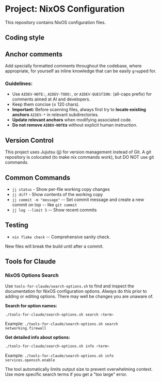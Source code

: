 # Project: NixOS Configuration

This repository contains NixOS configuration files.

## Coding style

## Anchor comments  

Add specially formatted comments throughout the codebase, where appropriate, for yourself as inline knowledge that can be easily `grep`ped for.  

### Guidelines:  

- Use `AIDEV-NOTE:`, `AIDEV-TODO:`, or `AIDEV-QUESTION:` (all-caps prefix) for comments aimed at AI and developers.  
- Keep them concise (≤ 120 chars).  
- **Important:** Before scanning files, always first try to **locate existing anchors** `AIDEV-*` in relevant subdirectories.  
- **Update relevant anchors** when modifying associated code.  
- **Do not remove `AIDEV-NOTE`s** without explicit human instruction.  

## Version Control
This project uses Jujutsu (jj) for version management instead of Git.
A git repository is colocated (to make nix commands work), but DO NOT use git commands.

## Common Commands
- `jj status` - Show per-file working copy changes
- `jj diff` - Show contents of the working copy
- `jj commit -m "message"` -- Set commit message and create a new commit on top -- like `git commit`
- `jj log --limit 5` -- Show recent commits

## Testing
- `nix flake check` -- Comprehensive sanity check.

New files will break the build until after a commit.

## Tools for Claude

### NixOS Options Search
Use `tools-for-claude/search-options.sh` to find and inspect the documentation for NixOS configuration options.
*Always* do this prior to adding or editing options. There may well be changes you are unaware of.

**Search for option names:**
```bash
./tools-for-claude/search-options.sh search <term>
```
Example: `./tools-for-claude/search-options.sh search networking.firewall`

**Get detailed info about options:**
```bash
./tools-for-claude/search-options.sh info <term>
```
Example: `./tools-for-claude/search-options.sh info services.openssh.enable`

The tool automatically limits output size to prevent overwhelming context. Use more specific search terms if you get a "too large" error.
